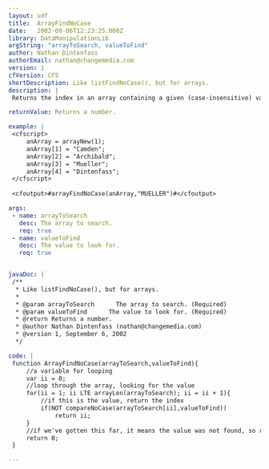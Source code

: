 ```yaml
---
layout: udf
title:  ArrayFindNoCase
date:   2002-09-06T12:23:25.000Z
library: DataManipulationLib
argString: "arrayToSearch, valueToFind"
author: Nathan Dintenfass
authorEmail: nathan@changemedia.com
version: 1
cfVersion: CF5
shortDescription: Like listFindNoCase(), but for arrays.
description: |
 Returns the index in an array containing a given (case-insensitive) value.  It is analagous to listFind(), but with arrays.  See also arrayFind().

returnValue: Returns a number.

example: |
 <cfscript>
     anArray = arrayNew(1);
     anArray[1] = "Camden";
     anArray[2] = "Archibald";
     anArray[3] = "Mueller";
     anArray[4] = "Dintenfass";
 </cfscript>
 
 <cfoutput>#arrayFindNoCase(anArray,"MUELLER")#</cfoutput>

args:
 - name: arrayToSearch
   desc: The array to search.
   req: true
 - name: valueToFind
   desc: The value to look for.
   req: true


javaDoc: |
 /**
  * Like listFindNoCase(), but for arrays.
  * 
  * @param arrayToSearch      The array to search. (Required)
  * @param valueToFind      The value to look for. (Required)
  * @return Returns a number. 
  * @author Nathan Dintenfass (nathan@changemedia.com) 
  * @version 1, September 6, 2002 
  */

code: |
 function ArrayFindNoCase(arrayToSearch,valueToFind){
     //a variable for looping
     var ii = 0;
     //loop through the array, looking for the value
     for(ii = 1; ii LTE arrayLen(arrayToSearch); ii = ii + 1){
         //if this is the value, return the index
         if(NOT compareNoCase(arrayToSearch[ii],valueToFind))
             return ii;
     }
     //if we've gotten this far, it means the value was not found, so return 0
     return 0;
 }

---
```


